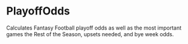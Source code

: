 # PlayoffOdds

Calculates Fantasy Football playoff odds as well as the most important games the Rest of the Season, upsets needed, and bye week odds.
